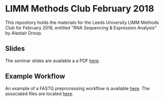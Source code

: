 # LIMM Methods Club February 2018

This repository holds the materials for the Leeds University LIMM Methods Club for February 2018, entitled "RNA Sequencing & Expression Analysis" by Alastair Droop.

## Slides

The seminar slides are available a a PDF [here](https://github.com/alastair-droop/methods-club-20180227/blob/master/20180227-methods-club.pdf).

## Example Workflow

An example of a FASTQ preprocessing workflow is available [here](https://github.com/alastair-droop/methods-club-20180227/blob/master/example-workflow.md). The associated files are located [here](https://github.com/alastair-droop/methods-club-20180227/tree/master/example).


